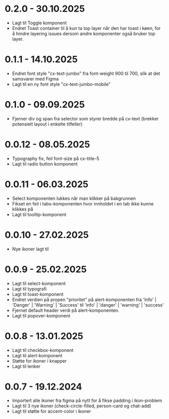 # 0.2.0 - 30.10.2025
- Lagt til Toggle komponent
- Endret Toast container til å kun ta top layer når den har toast i køen, for å hindre layering issues dersom andre komponenter også bruker top layer.

# 0.1.1 - 14.10.2025
- Endret font style "cx-text-jumbo" fra font-weight 900 til 700, slik at det samsvarer med Figma
- Lagt til en ny font style "cx-text-jumbo-mobile"

# 0.1.0 - 09.09.2025
- Fjerner div og span fra selector som styrer bredde på cx-text (brekker potensielt layout i enkelte tilfeller)

# 0.0.12 - 08.05.2025

- Typography fix, feil font-size på cx-title-5
- Lagt til radio button komponent

# 0.0.11 - 06.03.2025

- Select komponenten lukkes når man klikker på bakgrunnen
- Fikset en feil i tabs-komponenten hvor innholdet i en tab ikke kunne klikkes på
- Lagt til tooltip-komponent

# 0.0.10 - 27.02.2025

- Nye ikoner lagt til

# 0.0.9 - 25.02.2025

- Lagt til select-komponent
- Lagt til typografi
- Lagt til toast-komponent
- Endret verdien på propen "prioritet" på alert-komponenten fra 'Info' | 'Danger' | 'Warning' | 'Success' til 'info' | 'danger' | 'warning' | 'success'
- Fjernet default header verdi på alert-komponenten.
- Lagt til popover-komponent

# 0.0.8 - 13.01.2025

- Lagt til checkbox-komponent
- Lagt til alert-komponent
- Støtte for ikoner i knapper
- Lagt til lenker

# 0.0.7 - 19.12.2024

- Importert alle ikoner fra figma på nytt for å fikse padding i ikon-problem
- Lagt til 3 nye ikoner (check-circle-filled, person-card og chat-add)
- Lagt til støtte for accent-color i ikoner

